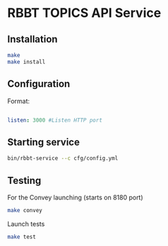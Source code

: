 RBBT TOPICS API Service
============

Installation
------------

```sh
make
make install
```

Configuration
-------------

Format:

```yml

listen: 3000 #Listen HTTP port

```

Starting service
----------------

```sh
bin/rbbt-service --c cfg/config.yml
```

Testing
-------

For the Convey launching (starts on 8180 port)
```sh
make convey
```

Launch tests
```sh
make test
```